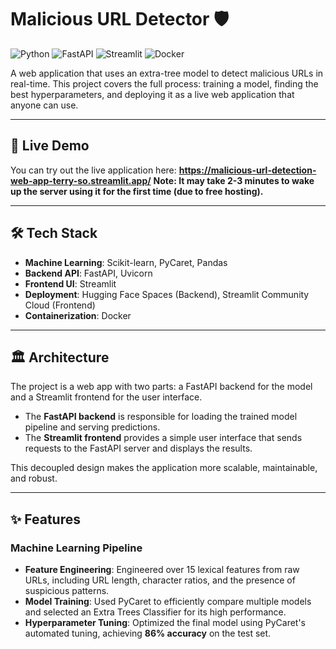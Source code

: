 # Malicious URL Detector 🛡️
![Python](https://img.shields.io/badge/Python-3.9-blue.svg)
![FastAPI](https://img.shields.io/badge/FastAPI-0.95-green.svg)
![Streamlit](https://img.shields.io/badge/Streamlit-1.25-red.svg)
![Docker](https://img.shields.io/badge/Docker-24.0-blue.svg)

A web application that uses an extra-tree model to detect malicious URLs in real-time. This project covers the full process: training a model, finding the best hyperparameters, and deploying it as a live web application that anyone can use.

---

## 🚀 Live Demo

You can try out the live application here: **https://malicious-url-detection-web-app-terry-so.streamlit.app/**
**Note: It may take 2-3 minutes to wake up the server using it for the first time (due to free hosting).** 



---

## 🛠️ Tech Stack

-   **Machine Learning**: Scikit-learn, PyCaret, Pandas
-   **Backend API**: FastAPI, Uvicorn
-   **Frontend UI**: Streamlit
-   **Deployment**: Hugging Face Spaces (Backend), Streamlit Community Cloud (Frontend)
-   **Containerization**: Docker

---

## 🏛️ Architecture

The project is a web app with two parts: a FastAPI backend for the model and a Streamlit frontend for the user interface.
-   The **FastAPI backend** is responsible for loading the trained model pipeline and serving predictions.
-   The **Streamlit frontend** provides a simple user interface that sends requests to the FastAPI server and displays the results.

This decoupled design makes the application more scalable, maintainable, and robust.


---

## ✨ Features

### Machine Learning Pipeline
-   **Feature Engineering**: Engineered over 15 lexical features from raw URLs, including URL length, character ratios, and the presence of suspicious patterns.
-   **Model Training**: Used PyCaret to efficiently compare multiple models and selected an Extra Trees Classifier for its high performance.
-   **Hyperparameter Tuning**: Optimized the final model using PyCaret's automated tuning, achieving **86% accuracy** on the test set.


